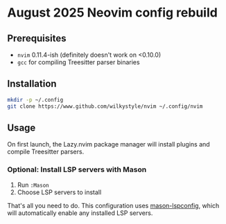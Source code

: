 # August 2025 Neovim config rebuild

## Prerequisites
- `nvim` 0.11.4-ish (definitely doesn't work on <0.10.0)
- `gcc` for compiling Treesitter parser binaries

## Installation
```bash
mkdir -p ~/.config
git clone https://www.github.com/wilkystyle/nvim ~/.config/nvim
```

## Usage
On first launch, the Lazy.nvim package manager will install plugins and compile Treesitter parsers.

### Optional: Install LSP servers with Mason
1. Run `:Mason`
2. Choose LSP servers to install

That's all you need to do. This configuration uses [mason-lspconfig](https://github.com/mason-org/mason-lspconfig.nvim), which will automatically enable any installed LSP servers.

